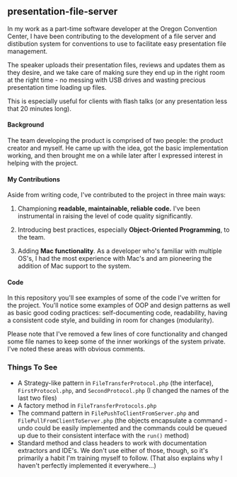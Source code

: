 ## presentation-file-server
In my work as a part-time software developer at the Oregon Convention Center, 
I have been contributing to the development of a file server and distibution system 
for conventions to use to facilitate easy presentation file management.

The speaker uploads their presentation files, reviews and updates them as they desire, 
and we take care of making sure they end up in the right room at the right time - no 
messing with USB drives and wasting precious presentation time loading up files.

This is especially useful for clients with flash talks (or any presentation less that 20 minutes long). 

#### Background
The team developing the product is comprised of two people: the product creator and myself. 
He came up with the idea, got the basic implementation working, and then brought me on 
a while later after I expressed interest in helping with the project.

#### My Contributions
Aside from writing code, I've contributed to the project in three main ways:

1) Championing **readable, maintainable, reliable code.** I've been instrumental in 
raising the level of code quality significantly.

2) Introducing best practices, especially **Object-Oriented Programming**, to the team.

3) Adding **Mac functionality**. As a developer who's familiar with multiple OS's, 
I had the most experience with Mac's and am pioneering the addition of Mac support 
to the system.

#### Code
In this repository you'll see examples of some of the code I've written for the project. 
You'll notice some examples of OOP and design patterns as well as basic good coding practices: 
self-documenting code, readability, having a consistent code style, and building in room for 
changes (modularity).

Please note that I've removed a few lines of core functionality and changed some file names 
to keep some of the inner workings of the system private. I've noted these areas with obvious comments.

### Things To See
- A Strategy-like pattern in `FileTransferProtocol.php` (the interface), `FirstProtocol.php`, and `SecondProtocol.php` (I changed the names of the last two files)
- A factory method in `FileTransferProtocols.php`
- The command pattern in `FilePushToClientFromServer.php` and `FilePullFromClientToServer.php` (the objects encapsulate a command - undo could be easily implemented and the commands could be queued up due to their consistent interface with the `run()` method)
- Standard method and class headers to work with documentation extractors and IDE's. We don't use either of those, though, so it's primarily a habit I'm training myself to follow. (That also explains why I haven't perfectly implemented it everywhere...)
